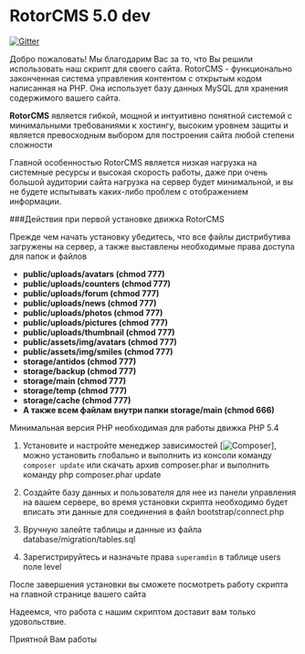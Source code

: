RotorCMS 5.0 dev
=========

[![Gitter](https://badges.gitter.im/Join%20Chat.svg)](https://gitter.im/visavi/rotorcms?utm_source=badge&utm_medium=badge&utm_campaign=pr-badge&utm_content=badge)

Добро пожаловать!
Мы благодарим Вас за то, что Вы решили использовать наш скрипт для своего сайта. RotorCMS - функционально законченная система управления контентом с открытым кодом написанная на PHP. Она использует базу данных MySQL для хранения содержимого вашего сайта.

**RotorCMS** является гибкой, мощной и интуитивно понятной системой с минимальными требованиями к хостингу, высоким уровнем защиты и является превосходным выбором для построения сайта любой степени сложности

Главной особенностью RotorCMS является низкая нагрузка на системные ресурсы и высокая скорость работы, даже при очень большой аудитории сайта нагрузка на сервер будет минимальной, и вы не будете испытывать каких-либо проблем с отображением информации.

###Действия при первой установке движка RotorCMS

Прежде чем начать установку убедитесь, что все файлы дистрибутива загружены на сервер, а также выставлены необходимые права доступа для папок и файлов

 * **public/uploads/avatars (chmod 777)**
 * **public/uploads/counters (chmod 777)**
 * **public/uploads/forum (chmod 777)**
 * **public/uploads/news (chmod 777)**
 * **public/uploads/photos (chmod 777)**
 * **public/uploads/pictures (chmod 777)**
 * **public/uploads/thumbnail (chmod 777)**
 * **public/assets/img/avatars (chmod 777)**
 * **public/assets/img/smiles (chmod 777)**
 * **storage/antidos (chmod 777)**
 * **storage/backup (chmod 777)**
 * **storage/main (chmod 777)**
 * **storage/temp (chmod 777)**
 * **storage/cache (chmod 777)**
 * **А также всем файлам внутри папки storage/main (chmod 666)**

Минимальная версия PHP необходимая для работы движка PHP 5.4

1. Установите и настройте менеджер зависимостей [![Composer](https://getcomposer.org/)], можно установить глобально и выполнить из консоли команду `composer update` или скачать архив composer.phar и выполнить команду php composer.phar update

2. Создайте базу данных и пользователя для нее из панели управления на вашем сервере, во время установки скрипта необходимо будет вписать эти данные для соединения в файл bootstrap/connect.php

3. Вручную залейте таблицы и данные из файла database/migration/tables.sql

4. Зарегистрируйтесь и назначьте права `superamdin` в таблице users поле level

После завершения установки вы сможете посмотреть работу скрипта на главной странице вашего сайта

Надеемся, что работа с нашим скриптом доставит вам только удовольствие.

Приятной Вам работы

